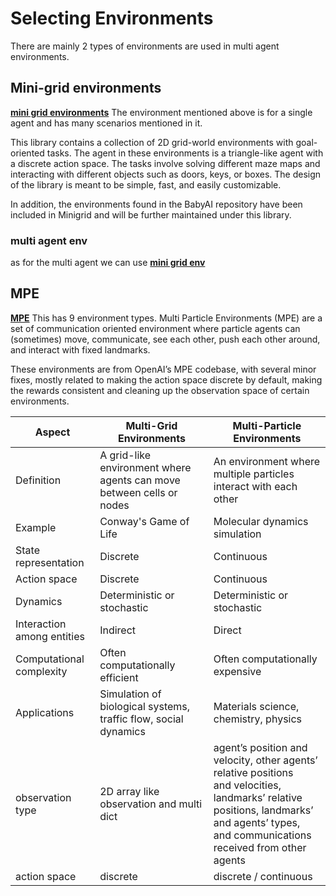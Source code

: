 # Selecting Environments 

There are mainly 2 types of environments are used in multi agent environments. 

## Mini-grid environments 
**[mini grid environments](https://minigrid.farama.org/)**
The environment mentioned above is for a single agent and has many scenarios mentioned in it. 

This library contains a collection of 2D grid-world environments with goal-oriented tasks. The agent in these environments is a triangle-like agent with a discrete action space. The tasks involve solving different maze maps and interacting with different objects such as doors, keys, or boxes. The design of the library is meant to be simple, fast, and easily customizable.

In addition, the environments found in the BabyAI repository have been included in Minigrid and will be further maintained under this library.


### multi agent env
as for the multi agent we can use **[mini grid env](https://github.com/ArnaudFickinger/gym-multigrid)**
## MPE

**[MPE](https://pettingzoo.farama.org/environments/mpe/)**
This has 9 environment types. 
Multi Particle Environments (MPE) are a set of communication oriented environment where particle agents can (sometimes) move, communicate, see each other, push each other around, and interact with fixed landmarks.

These environments are from OpenAI’s MPE codebase, with several minor fixes, mostly related to making the action space discrete by default, making the rewards consistent and cleaning up the observation space of certain environments.

| Aspect                       | Multi-Grid Environments       | Multi-Particle Environments |
|------------------------------|-------------------------------|------------------------------|
| Definition                   | A grid-like environment where agents can move between cells or nodes | An environment where multiple particles interact with each other |
| Example                      | Conway's Game of Life          | Molecular dynamics simulation |
| State representation         | Discrete                       | Continuous                   |
| Action space                 | Discrete                       | Continuous                   |
| Dynamics                     | Deterministic or stochastic   | Deterministic or stochastic   |
| Interaction among entities   | Indirect                      | Direct                       |
| Computational complexity     | Often computationally efficient | Often computationally expensive |
| Applications                 | Simulation of biological systems, traffic flow, social dynamics | Materials science, chemistry, physics |
observation type                | 2D array like observation and multi dict | agent’s position and velocity, other agents’ relative positions <br>and velocities, landmarks’ relative positions, landmarks’ and agents’ types, <br>and communications received from other agents|
action space                    | discrete                      | discrete / continuous |